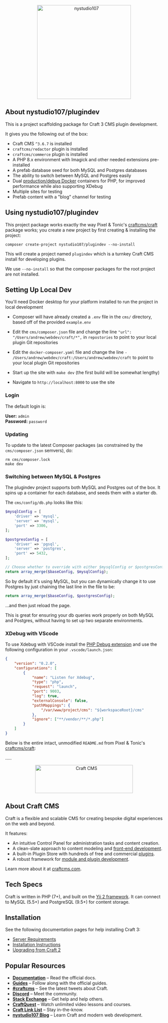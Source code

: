 <p align="center"><a href="https://craftcms.com/" target="_blank"><img width="300" height="300" src="https://nystudio107.com/img/site/nystudio107_submark.svg" alt="nystudio107"></a></p>

## About nystudio107/plugindev

This is a project scaffolding package for Craft 3 CMS plugin development.

It gives you the following out of the box:

* Craft CMS `^3.6.7` is installed
* `craftcms/redactor` plugin is installed
* `craftcms/commerce` plugin is installed
* A PHP 8.x environment with Imagick and other needed extensions pre-installed
* A prefab database seed for both MySQL and Postgres databases
* The ability to switch between MySQL and Postgres easily
* Dual [production/debug Docker](https://nystudio107.com/blog/an-annotated-docker-config-for-frontend-web-development#xdebug-performance) containers for PHP, for improved performance while also supporting XDebug
* Multiple sites for testing
* Prefab content with a "blog" channel for testing

## Using nystudio107/plugindev

This project package works exactly the way Pixel & Tonic's [craftcms/craft](https://github.com/craftcms/craft) package works; you create a new project by first creating & installing the project:

    composer create-project nystudio107/plugindev --no-install

This will create a project named `plugindev` which is a turnkey Craft CMS install for developing plugins.

We use `--no-install` so that the composer packages for the root project are not installed.

## Setting Up Local Dev

You'll need Docker desktop for your platform installed to run the project in local development

* Composer will have already created a `.env` file in the `cms/` directory, based off of the provided `example.env`
  
* Edit the `cms/composer.json` file and change the line `"url": "/Users/andrew/webdev/craft/*",` in `repostories` to point to your local plugin Git repositories
* Edit the `docker-composer.yaml` file and change the line `- /Users/andrew/webdev/craft:/Users/andrew/webdev/craft` to point to your local plugin Git repositories
* Start up the site with `make dev` (the first build will be somewhat lengthy)
* Navigate to `http://localhost:8000` to use the site

### Login

The default login is:

**User:** `admin` \
**Password:** `password`

### Updating

To update to the latest Composer packages (as constrained by the `cms/composer.json` semvers), do:
```
rm cms/composer.lock
make dev
```

### Switching between MySQL & Postgres

The plugindev project supports both MySQL and Postgres out of the box. It spins up a container for each database, and seeds them with a starter db.

The `cms/config/db.php` looks like this:

```php
$mysqlConfig = [
    'driver' => 'mysql',
    'server' => 'mysql',
    'port' => 3306,
];

$postgresConfig = [
    'driver' => 'pgsql',
    'server' => 'postgres',
    'port' => 5432,
];

// Choose whether to override with either $mysqlConfig or $postgresConfig
return array_merge($baseConfig, $mysqlConfig);
```

So by default it's using MySQL, but you can dynamically change it to use Postgres by just chaining the last line in the file to be:

```php
return array_merge($baseConfig, $postgresConfig);
```

...and then just reload the page.

This is great for ensuring your db queries work properly on both MySQL and Postgres, without having to set up two separate environments.

### XDebug with VScode

To use Xdebug with VSCode install the [PHP Debug extension](https://marketplace.visualstudio.com/items?itemName=felixfbecker.php-debug ) and use the following configuration in your `.vscode/launch.json`:
```json
{
    "version": "0.2.0",
    "configurations": [
        {
            "name": "Listen for Xdebug",
            "type": "php",
            "request": "launch",
            "port": 9003,
            "log": true,
            "externalConsole": false,
            "pathMappings": {
                "/var/www/project/cms": "${workspaceRoot}/cms"
            },
            "ignore": ["**/vendor/**/*.php"]
        }
    ]
}
```


Below is the entire intact, unmodified `README.md` from Pixel & Tonic's [craftcms/craft](https://github.com/craftcms/craft):

.....

<p align="center"><a href="https://craftcms.com/" target="_blank"><img width="312" height="90" src="https://craftcms.com/craftcms.svg" alt="Craft CMS"></a></p>

## About Craft CMS 

Craft is a flexible and scalable CMS for creating bespoke digital experiences on the web and beyond.

It features:

- An intuitive Control Panel for administration tasks and content creation.
- A clean-slate approach to content modeling and [front-end development](https://docs.craftcms.com/v3/dev/).
- A built-in Plugin Store with hundreds of free and commercial [plugins](https://plugins.craftcms.com/).
- A robust framework for [module and plugin development](https://docs.craftcms.com/v3/extend/).

Learn more about it at [craftcms.com](https://craftcms.com).

## Tech Specs

Craft is written in PHP (7+), and built on the [Yii 2 framework](https://www.yiiframework.com/). It can connect to MySQL (5.5+) and PostgreSQL (9.5+) for content storage.

## Installation

See the following documentation pages for help installing Craft 3:

- [Server Requirements](https://docs.craftcms.com/v3/requirements.html)
- [Installation Instructions](https://docs.craftcms.com/v3/installation.html)
- [Upgrading from Craft 2](https://docs.craftcms.com/v3/upgrade.html)

## Popular Resources

- **[Documentation](http://docs.craftcms.com/v3/)** – Read the official docs.
- **[Guides](https://craftcms.com/guides)** – Follow along with the official guides.
- **[#craftcms](https://twitter.com/hashtag/craftcms)** – See the latest tweets about Craft.
- **[Discord](https://craftcms.com/discord)** – Meet the community.
- **[Stack Exchange](http://craftcms.stackexchange.com/)** – Get help and help others.
- **[CraftQuest](https://craftquest.io/)** – Watch unlimited video lessons and courses.
- **[Craft Link List](http://craftlinklist.com/)** – Stay in-the-know.
- **[nystudio107 Blog](https://nystudio107.com/blog)** – Learn Craft and modern web development.
